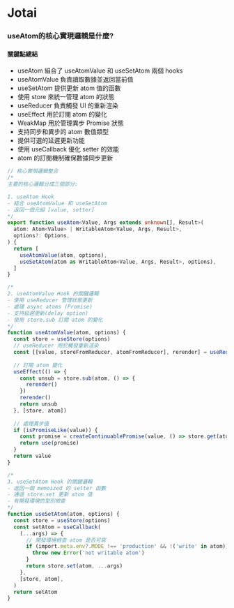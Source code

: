 # Jotai

### useAtom的核心實現邏輯是什麼?

#### 關鍵點總結
 - useAtom 組合了 useAtomValue 和 useSetAtom 兩個 hooks
 - useAtomValue 負責讀取數據並返回當前值
 - useSetAtom 提供更新 atom 值的函數
 - 使用 store 來統一管理 atom 的狀態
 - useReducer 負責觸發 UI 的重新渲染
 - useEffect 用於訂閱 atom 的變化
 - WeakMap 用於管理異步 Promise 狀態
 - 支持同步和異步的 atom 數值類型
 - 提供可選的延遲更新功能
 - 使用 useCallback 優化 setter 的效能
 - atom 的訂閱機制確保數據同步更新

```ts
// 核心實現邏輯整合
/* 
主要的核心邏輯分成三個部分:

1. useAtom Hook
- 結合 useAtomValue 和 useSetAtom
- 返回一個元組 [value, setter]
*/
export function useAtom<Value, Args extends unknown[], Result>(
  atom: Atom<Value> | WritableAtom<Value, Args, Result>,
  options?: Options,
) {
  return [
    useAtomValue(atom, options),
    useSetAtom(atom as WritableAtom<Value, Args, Result>, options),
  ]
}

/* 
2. useAtomValue Hook 的關鍵邏輯
- 使用 useReducer 管理狀態更新
- 處理 async atoms (Promise)
- 支持延遲更新(delay option)
- 使用 store.sub 訂閱 atom 的變化
*/
function useAtomValue(atom, options) {
  const store = useStore(options)
  // useReducer 用於觸發重新渲染
  const [[value, storeFromReducer, atomFromReducer], rerender] = useReducer(/*...*/)
  
  // 訂閱 atom 變化
  useEffect(() => {
    const unsub = store.sub(atom, () => {
      rerender()
    })
    rerender()
    return unsub
  }, [store, atom])
  
  // 處理異步值
  if (isPromiseLike(value)) {
    const promise = createContinuablePromise(value, () => store.get(atom))
    return use(promise)
  }
  return value
}

/* 
3. useSetAtom Hook 的關鍵邏輯
- 返回一個 memoized 的 setter 函數
- 通過 store.set 更新 atom 值
- 有開發環境的型別檢查
*/
function useSetAtom(atom, options) {
  const store = useStore(options)
  const setAtom = useCallback(
    (...args) => {
      // 開發環境檢查 atom 是否可寫
      if (import.meta.env?.MODE !== 'production' && !('write' in atom)) {
        throw new Error('not writable atom')
      }
      return store.set(atom, ...args)
    },
    [store, atom],
  )
  return setAtom
}
```
